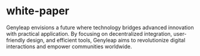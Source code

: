 # white-paper
Genyleap envisions a future where technology bridges advanced innovation with practical application. By focusing on decentralized integration, user-friendly design, and efficient tools, Genyleap aims to revolutionize digital interactions and empower communities worldwide.
